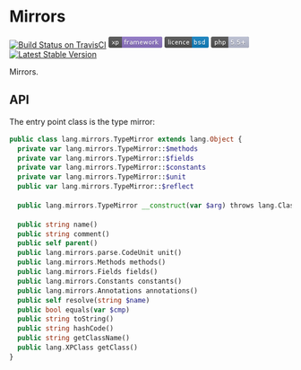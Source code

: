 Mirrors
=======

[![Build Status on TravisCI](https://secure.travis-ci.org/xp-forge/mirrors.svg)](http://travis-ci.org/xp-forge/mirrors)
[![XP Framework Mdodule](https://raw.githubusercontent.com/xp-framework/web/master/static/xp-framework-badge.png)](https://github.com/xp-framework/core)
[![BSD Licence](https://raw.githubusercontent.com/xp-framework/web/master/static/licence-bsd.png)](https://github.com/xp-framework/core/blob/master/LICENCE.md)
[![Required PHP 5.5+](https://raw.githubusercontent.com/xp-framework/web/master/static/php-5_5plus.png)](http://php.net/)
[![Latest Stable Version](https://poser.pugx.org/xp-forge/mirrors/version.png)](https://packagist.org/packages/xp-forge/mirrors)

Mirrors.

API
---
The entry point class is the type mirror:

```php
public class lang.mirrors.TypeMirror extends lang.Object {
  private var lang.mirrors.TypeMirror::$methods
  private var lang.mirrors.TypeMirror::$fields
  private var lang.mirrors.TypeMirror::$constants
  private var lang.mirrors.TypeMirror::$unit
  public var lang.mirrors.TypeMirror::$reflect

  public lang.mirrors.TypeMirror __construct(var $arg) throws lang.ClassNotFoundException

  public string name()
  public string comment()
  public self parent()
  public lang.mirrors.parse.CodeUnit unit()
  public lang.mirrors.Methods methods()
  public lang.mirrors.Fields fields()
  public lang.mirrors.Constants constants()
  public lang.mirrors.Annotations annotations()
  public self resolve(string $name)
  public bool equals(var $cmp)
  public string toString()
  public string hashCode()
  public string getClassName()
  public lang.XPClass getClass()
}
```